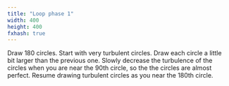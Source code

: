 ```yaml
---
title: "Loop phase 1"
width: 400
height: 400
fxhash: true
---
```


Draw 180 circles. Start with very turbulent circles. Draw each circle a little bit larger than the previous one. Slowly decrease the turbulence of the circles when you are near the 90th circle, so the the circles are almost perfect. Resume drawing turbulent circles as you near the 180th circle.
